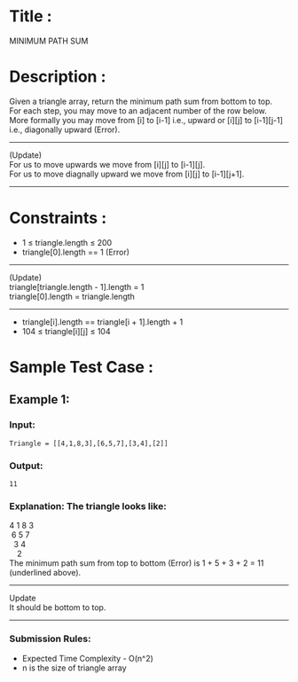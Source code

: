 # Title :
  MINIMUM PATH SUM

# Description :
  Given a triangle array, return the minimum path sum from bottom to top. <br>
  For each step, you may move to an adjacent number of the row below. <br>
  More formally you may move from [i] to [i-1] i.e., upward or [i][j] to [i-1][j-1] i.e., diagonally upward (Error).
  
  ***
  (Update) <br>
  For us to move upwards we move from [i][j] to [i-1][j]. <br>
  For us to move diagnally upward we move from [i][j] to [i-1][j+1]. <br>
  ***
  
# Constraints :
  - 1 $\leq$ triangle.length $\leq$ 200 <br>
  - triangle[0].length == 1 (Error) <br> 
  
  ***
  (Update) <br>
  triangle[triangle.length - 1].length = 1 <br>
  triangle[0].length = triangle.length <br>
  ***
  
  - triangle[i].length == triangle[i + 1].length + 1 <br>
  - 104 $\leq$ triangle[i][j] $\leq$ 104

# Sample Test Case :
##  Example 1:
###  Input: 
    Triangle = [[4,1,8,3],[6,5,7],[3,4],[2]]
###  Output:
    11
###  Explanation: The triangle looks like:
  4 1 8 3 <br>
  &nbsp;6 5 7 <br>
  &nbsp;&nbsp;3 4 <br>
  &emsp;2 <br>
  The minimum path sum from top to bottom (Error) is 1 + 5 + 3 + 2 = 11 (underlined above).
  
  ***
  Update<br>
  It should be bottom to top.
  ***
  
### Submission Rules:
  - Expected Time Complexity - O(n^2)
  - n is the size of triangle array
